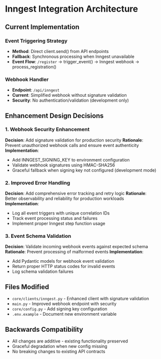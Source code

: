 # Inngest Integration Architecture

## Current Implementation

### Event Triggering Strategy
- **Method**: Direct client.send() from API endpoints
- **Fallback**: Synchronous processing when Inngest unavailable
- **Event Flow**: `/register` → trigger_event() → Inngest webhook → process_registration()

### Webhook Handler
- **Endpoint**: `/api/inngest` 
- **Current**: Simplified webhook without signature validation
- **Security**: No authentication/validation (development only)

## Enhancement Design Decisions

### 1. Webhook Security Enhancement
**Decision**: Add signature validation for production security
**Rationale**: Prevent unauthorized webhook calls and ensure event authenticity
**Implementation**:
- Add INNGEST_SIGNING_KEY to environment configuration
- Validate webhook signatures using HMAC-SHA256
- Graceful fallback when signing key not configured (development mode)

### 2. Improved Error Handling
**Decision**: Add comprehensive error tracking and retry logic
**Rationale**: Better observability and reliability for production workloads
**Implementation**:
- Log all event triggers with unique correlation IDs
- Track event processing status and failures
- Implement proper Inngest step function usage

### 3. Event Schema Validation
**Decision**: Validate incoming webhook events against expected schema
**Rationale**: Prevent processing of malformed events
**Implementation**:
- Add Pydantic models for webhook event validation
- Return proper HTTP status codes for invalid events
- Log schema validation failures

## Files Modified
- `core/clients/inngest.py` - Enhanced client with signature validation
- `main.py` - Improved webhook endpoint with security
- `core/config.py` - Add signing key configuration
- `.env.example` - Document new environment variable

## Backwards Compatibility
- All changes are additive - existing functionality preserved
- Graceful degradation when new config missing
- No breaking changes to existing API contracts